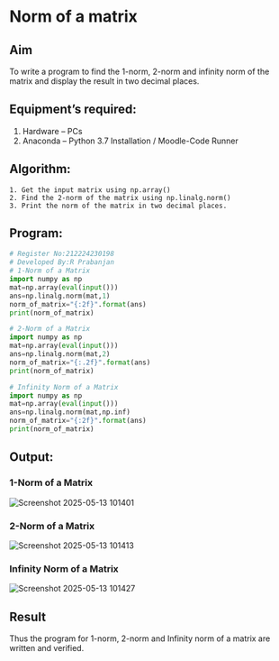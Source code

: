 # Norm of a matrix
## Aim
To write a program to find the 1-norm, 2-norm and infinity norm of the matrix and display the result in two decimal places.
## Equipment’s required:
1.	Hardware – PCs
2.	Anaconda – Python 3.7 Installation / Moodle-Code Runner
## Algorithm:
	1. Get the input matrix using np.array()   
    2. Find the 2-norm of the matrix using np.linalg.norm()
	3. Print the norm of the matrix in two decimal places.
## Program:
```Python
# Register No:212224230198
# Developed By:R Prabanjan
# 1-Norm of a Matrix
import numpy as np
mat=np.array(eval(input()))
ans=np.linalg.norm(mat,1)
norm_of_matrix="{:2f}".format(ans)
print(norm_of_matrix)

# 2-Norm of a Matrix
import numpy as np
mat=np.array(eval(input()))
ans=np.linalg.norm(mat,2) 
norm_of_matrix="{:.2f}".format(ans)
print(norm_of_matrix)

# Infinity Norm of a Matrix
import numpy as np
mat=np.array(eval(input()))
ans=np.linalg.norm(mat,np.inf)
norm_of_matrix="{:2f}".format(ans)
print(norm_of_matrix)

```
## Output:
### 1-Norm of a Matrix
![Screenshot 2025-05-13 101401](https://github.com/user-attachments/assets/98f11b0e-1d4f-4dda-882e-f68ee2b83726)



### 2-Norm of a Matrix
![Screenshot 2025-05-13 101413](https://github.com/user-attachments/assets/0df774a3-1b7f-4730-ab4d-15a850c20caa)


### Infinity Norm of a Matrix
![Screenshot 2025-05-13 101427](https://github.com/user-attachments/assets/d0e03bd7-a23b-4dc6-9321-61735c9de80f)


## Result
Thus the program for 1-norm, 2-norm and Infinity norm of a matrix are written and verified.
